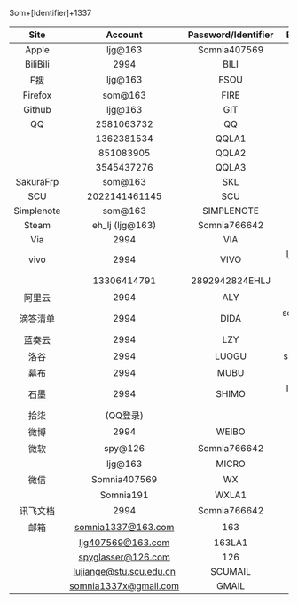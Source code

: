 Som+[Identifier]+1337

|Site|Account|Password/Identifier|Bindings|
|:-:|:-:|:-:|:-:|
|Apple|ljg@163|Somnia407569||
|BiliBili|2994|BILI||
|F搜|ljg@163|FSOU||
|Firefox|som@163|FIRE||
|Github|ljg@163|GIT||
|QQ|2581063732|QQ|2994|
||1362381534|QQLA1|2919|
||851083905|QQLA2|2994|
||3545437276|QQLA3|2919|
|SakuraFrp|som@163|SKL|2994|
|SCU|2022141461145|SCU||
|Simplenote|som@163|SIMPLENOTE||
|Steam|eh_lj (ljg@163)|Somnia766642||
|Via|2994|VIA||
|vivo|2994|VIVO|ljg@163, wx|
||13306414791|2892942824EHLJ|Q邮|
|阿里云|2994|ALY||
|滴答清单|2994|DIDA|som@163, QQ, wx|
|蓝奏云|2994|LZY||
|洛谷|2994|LUOGU|som@163|
|幕布|2994|MUBU||
|石墨|2994|SHIMO|ljg@163, wx|
|拾柒|(QQ登录)|||
|微博|2994|WEIBO||
|微软|spy@126|Somnia766642||
||ljg@163|MICRO ||
|微信|Somnia407569|WX|2994|
||Somnia191|WXLA1|2919|
|讯飞文档|2994|Somnia766642||
|邮箱|somnia1337@163.com|163|2994|
||ljg407569@163.com|163LA1|2919|
||spyglasser@126.com|126|2994|
||lujiange@stu.scu.edu.cn|SCUMAIL|2994|
||somnia1337x@gmail.com|GMAIL|2994|
